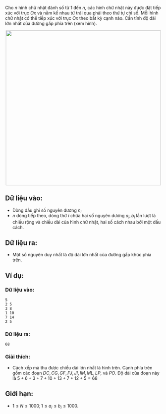 Cho $n$ hình chữ nhật đánh số từ $1$ đến $n$, các hình chữ nhật này được đặt tiếp xúc với trục $Ox$ và nằm kề nhau từ trái qua phải theo thứ tự chỉ số. Mỗi hình chữ nhật có thể tiếp xúc với trục $Ox$ theo bất kỳ cạnh nào. Cần tính độ dài lớn nhất của đường gấp phía trên (xem hình).
 <center><img src="/images/problems/431/DPRECLINE.jpg" width=500px></center>

## Dữ liệu vào:
- Dòng đầu ghi số nguyên dương $n$;
- $n$ dòng tiếp theo, dòng thứ $i$ chứa hai số nguyên dương $a_i, b_i$ lần lượt là chiều rộng và chiều dài của hình chứ nhật, hai số cách nhau bởi một dấu cách.

## Dữ liệu ra:
- Một số nguyên duy nhất là độ dài lớn nhất của đường gấp khúc phía trên.

## Ví dụ:
### Dữ liệu vào:
```
5
2 5
3 8
1 10
7 14
2 5
```

### Dữ liệu ra:
```
68
```

### Giải thích:
- Cách xếp mà thu được chiều dài lớn nhất là hình trên. Cạnh phía trên gồm các đoạn  $DC, CG, GF, FJ,  JI,  IM, ML, LP$,  và $PO$. Độ dài của đoạn này là $5 + 6 + 3 + 7 + 10 + 13 + 7 + 12 + 5 = 68$

## Giới hạn:
- $1 ≤ N ≤ 1000; 1 ≤ a_i ≤ b_i ≤ 1000$.